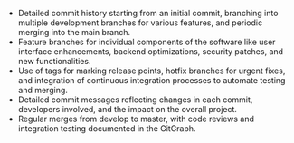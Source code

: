 - Detailed commit history starting from an initial commit, branching into multiple development branches for various features, and periodic merging into the main branch.
- Feature branches for individual components of the software like user interface enhancements, backend optimizations, security patches, and new functionalities.
- Use of tags for marking release points, hotfix branches for urgent fixes, and integration of continuous integration processes to automate testing and merging.
- Detailed commit messages reflecting changes in each commit, developers involved, and the impact on the overall project.
- Regular merges from develop to master, with code reviews and integration testing documented in the GitGraph.
